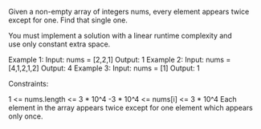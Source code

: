 Given a non-empty array of integers nums, every element appears twice except
for one. Find that single one.

You must implement a solution with a linear runtime complexity and use only
constant extra space.


Example 1:
Input: nums = [2,2,1]
Output: 1
Example 2:
Input: nums = [4,1,2,1,2]
Output: 4
Example 3:
Input: nums = [1]
Output: 1


Constraints:


1 <= nums.length <= 3 * 10^4
-3 * 10^4 <= nums[i] <= 3 * 10^4
Each element in the array appears twice except for one element which appears
only once.




